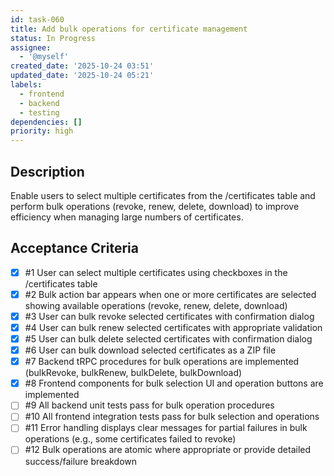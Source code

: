 ```yaml
---
id: task-060
title: Add bulk operations for certificate management
status: In Progress
assignee:
  - '@myself'
created_date: '2025-10-24 03:51'
updated_date: '2025-10-24 05:21'
labels:
  - frontend
  - backend
  - testing
dependencies: []
priority: high
---
```


## Description

<!-- SECTION:DESCRIPTION:BEGIN -->
Enable users to select multiple certificates from the /certificates table and perform bulk operations (revoke, renew, delete, download) to improve efficiency when managing large numbers of certificates.
<!-- SECTION:DESCRIPTION:END -->

## Acceptance Criteria
<!-- AC:BEGIN -->
- [x] #1 User can select multiple certificates using checkboxes in the /certificates table
- [x] #2 Bulk action bar appears when one or more certificates are selected showing available operations (revoke, renew, delete, download)
- [x] #3 User can bulk revoke selected certificates with confirmation dialog
- [x] #4 User can bulk renew selected certificates with appropriate validation
- [x] #5 User can bulk delete selected certificates with confirmation dialog
- [x] #6 User can bulk download selected certificates as a ZIP file
- [x] #7 Backend tRPC procedures for bulk operations are implemented (bulkRevoke, bulkRenew, bulkDelete, bulkDownload)
- [x] #8 Frontend components for bulk selection UI and operation buttons are implemented
- [ ] #9 All backend unit tests pass for bulk operation procedures
- [ ] #10 All frontend integration tests pass for bulk selection and operations
- [ ] #11 Error handling displays clear messages for partial failures in bulk operations (e.g., some certificates failed to revoke)
- [ ] #12 Bulk operations are atomic where appropriate or provide detailed success/failure breakdown
<!-- AC:END -->
